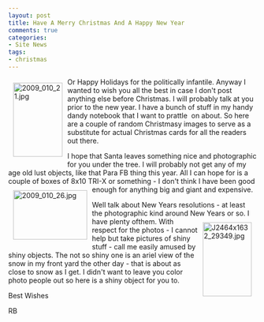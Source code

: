 ```yaml
---
layout: post
title: Have A Merry Christmas And A Happy New Year
comments: true
categories:
- Site News
tags:
- christmas
---
```

<a rel="lightbox" href="/wp-content/uploads/2009/12/2009_010_21.jpg"><img title="2009_010_21.jpg" src="/wp-content/uploads/2009/12/.thumbs/.2009_010_21.jpg" border="0" alt="2009_010_21.jpg" hspace="10" vspace="10" width="100" height="150" align="left" /></a>Or Happy Holidays for the politically infantile. Anyway I wanted to wish you all the best in case I don't post anything else before Christmas. I will probably talk at you prior to the new year. I have a bunch of stuff in my handy dandy notebook that I want to prattle  on about. So here are a couple of random Christmasy images to serve as a substitute for actual Christmas cards for all the readers out there.

I hope that Santa leaves something nice and photographic for you under the tree. I will probably not get any of my age old lust objects, like that Para FB thing this year. All I can hope for is a couple of boxes of 8x10 TRI-X or something - I don't think I have been good enough for anything big and giant and expensive.<a rel="lightbox" href="/wp-content/uploads/2009/12/2009_010_26.jpg"><img title="2009_010_26.jpg" src="/wp-content/uploads/2009/12/.thumbs/.2009_010_26.jpg" border="0" alt="2009_010_26.jpg" hspace="10" vspace="10" width="150" height="100" align="left" /></a>

Well talk about New Years resolutions - at least the photographic kind around New Years or so. I have plenty of<a rel="lightbox" href="/wp-content/uploads/2009/12/J2464x1632_29349.jpg"><img title="J2464x1632_29349.jpg" src="/wp-content/uploads/2009/12/.thumbs/.J2464x1632_29349.jpg" border="0" alt="J2464x1632_29349.jpg" hspace="10" vspace="10" width="99" height="150" align="right" /></a>them. With respect for the photos - I cannot help but take pictures of shiny stuff - call me easily amused by shiny objects. The not so shiny one is an ariel view of the snow in my front yard the other day - that is about as close to snow as I get. I didn't want to leave you color photo people out so here is a shiny object for you to.

Best Wishes

RB